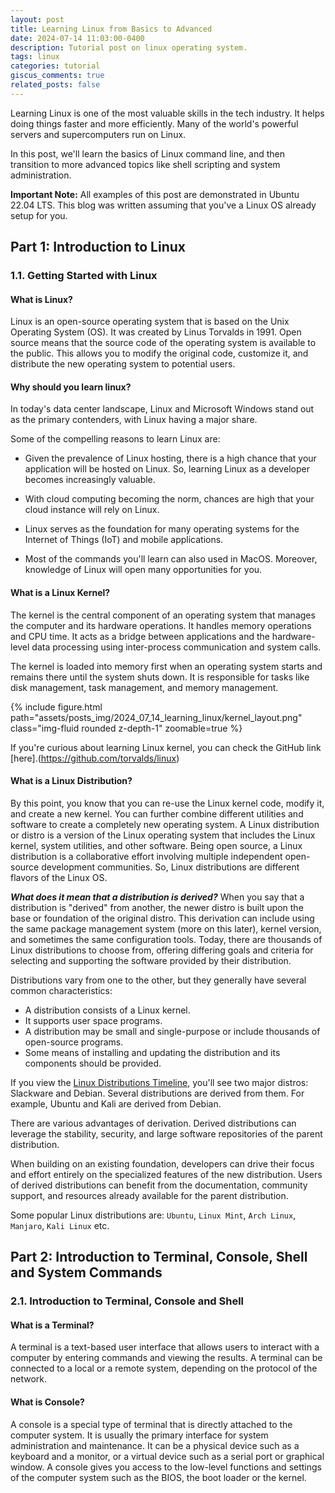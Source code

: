```yaml
---
layout: post
title: Learning Linux from Basics to Advanced
date: 2024-07-14 11:03:00-0400
description: Tutorial post on linux operating system.
tags: linux
categories: tutorial
giscus_comments: true
related_posts: false
---
```


Learning Linux is one of the most valuable skills in the tech industry. It helps doing things faster and more efficiently. Many of the world's powerful servers and supercomputers run on Linux.

In this post, we'll learn the basics of Linux command line, and then transition to more advanced topics like shell scripting and system administration.

**Important Note:** All examples of this post are demonstrated in Ubuntu 22.04 LTS. This blog was written assuming that you've a Linux OS already setup for you.

## Part 1: Introduction to Linux

### 1.1. Getting Started with Linux

#### What is Linux?

Linux is an open-source operating system that is based on the Unix Operating System (OS). It was created by Linus Torvalds in 1991. Open source means that the source code of the operating system is available to the public. This allows you to modify the original code, customize it, and distribute the new operating system to potential users.

#### Why should you learn linux?

In today's data center landscape, Linux and Microsoft Windows stand out as the primary contenders, with Linux having a major share.

Some of the compelling reasons to learn Linux are:

- Given the prevalence of Linux hosting, there is a high chance that your application will be hosted on Linux. So, learning Linux as a developer becomes increasingly valuable.

- With cloud computing becoming the norm, chances are high that your cloud instance will rely on Linux.

- Linux serves as the foundation for many operating systems for the Internet of Things (IoT) and mobile applications.

- Most of the commands you'll learn can also used in MacOS. Moreover, knowledge of Linux will open many opportunities for you.

#### What is a Linux Kernel?

The kernel is the central component of an operating system that manages the computer and its hardware operations. It handles memory operations and CPU time. It acts as a bridge between applications and the hardware-level data processing using inter-process communication and system calls.

The kernel is loaded into memory first when an operating system starts and remains there until the system shuts down. It is responsible for tasks like disk management, task management, and memory management.

<div class="row mt-3">
    <div class="col-sm mt-3 mt-md-0">
        {% include figure.html path="assets/posts_img/2024_07_14_learning_linux/kernel_layout.png" class="img-fluid rounded z-depth-1" zoomable=true %}
    </div>
</div>

If you're curious about learning Linux kernel, you can check the GitHub link [here].(https://github.com/torvalds/linux)

#### What is a Linux Distribution?

By this point, you know that you can re-use the Linux kernel code, modify it, and create a new kernel. You can further combine different utilities and software to create a completely new operating system. A Linux distribution or distro is a version of the Linux operating system that includes the Linux kernel, system utilities, and other software. Being open source, a Linux distribution is a collaborative effort involving multiple independent open-source development communities. So, Linux distributions are different flavors of the Linux OS.

**_What does it mean that a distribution is derived?_**
When you say that a distribution is "derived" from another, the newer distro is built upon the base or foundation of the original distro. This derivation can include using the same package management system (more on this later), kernel version, and sometimes the same configuration tools. Today, there are thousands of Linux distributions to choose from, offering differing goals and criteria for selecting and supporting the software provided by their distribution.

Distributions vary from one to the other, but they generally have several common characteristics:

- A distribution consists of a Linux kernel.
- It supports user space programs.
- A distribution may be small and single-purpose or include thousands of open-source programs.
- Some means of installing and updating the distribution and its components should be provided.

If you view the [Linux Distributions Timeline](https://upload.wikimedia.org/wikipedia/commons/1/1b/Linux_Distribution_Timeline.svg), you'll see two major distros: Slackware and Debian. Several distributions are derived from them. For example, Ubuntu and Kali are derived from Debian.

There are various advantages of derivation. Derived distributions can leverage the stability, security, and large software repositories of the parent distribution.

When building on an existing foundation, developers can drive their focus and effort entirely on the specialized features of the new distribution. Users of derived distributions can benefit from the documentation, community support, and resources already available for the parent distribution.

Some popular Linux distributions are: `Ubuntu`, `Linux Mint`, `Arch Linux`, `Manjaro`, `Kali Linux` etc.

## Part 2: Introduction to Terminal, Console, Shell and System Commands

### 2.1. Introduction to Terminal, Console and Shell

#### What is a Terminal?

A terminal is a text-based user interface that allows users to interact with a computer by entering commands and viewing the results. A terminal can be connected to a local or a remote system, depending on the protocol of the network.

#### What is Console?

A console is a special type of terminal that is directly attached to the computer system. It is usually the primary interface for system administration and maintenance. It can be a physical device such as a keyboard and a monitor, or a virtual device such as a serial port or graphical window. A console gives you access to the low-level functions and settings of the computer system such as the BIOS, the boot loader or the kernel.

